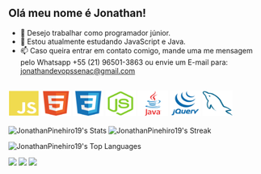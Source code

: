 <h2>Olá meu nome é Jonathan!</h2>


- 👀 Desejo trabalhar como programador júnior.
- 🌱 Estou atualmente estudando JavaScript e Java.
- 📫 Caso queira entrar em contato comigo, mande uma me mensagem pelo Whatsapp +55 (21) 96501-3863 ou envie um E-mail para: jonathandevopssenac@gmail.com

<div style="display: inline_block; margin-bottom: 20px;"><br>
  <img align="center" alt="Jhon-Js" height="50" width="60" src="https://raw.githubusercontent.com/devicons/devicon/master/icons/javascript/javascript-plain.svg">
<img align="center" alt="Jhon-HTML" height="50" width="60" src="https://raw.githubusercontent.com/devicons/devicon/master/icons/html5/html5-original.svg">
  <img align="center" alt="Jhon-CSS" height="50" width="60" src="https://raw.githubusercontent.com/devicons/devicon/master/icons/css3/css3-original.svg">
  <img align="center" alt="Jhon-Node" height="50" width="60" src="https://raw.githubusercontent.com/devicons/devicon/master/icons/nodejs/nodejs-original.svg">
  <img align="center" alt="Jhon-Java" height="50" width="60" src="https://raw.githubusercontent.com/devicons/devicon/master/icons/java/java-original-wordmark.svg">
  <img align="center" alt="Jhon-Jquery" height="50" width="60" src="https://raw.githubusercontent.com/devicons/devicon/master/icons/jquery/jquery-plain-wordmark.svg">
  <img align="center" alt="Jhon-MySQL" height="50" width="60" src="https://raw.githubusercontent.com/devicons/devicon/master/icons/mysql/mysql-original.svg">
</div>







![JonathanPinehiro19's Stats](https://github-readme-stats.vercel.app/api?username=JonathanPinehiro19&theme=vue-white&show_icons=true&hide_border=true&count_private=true)
![JonathanPinehiro19's Streak](https://github-readme-streak-stats.herokuapp.com/?user=JonathanPinehiro19&theme=vue-white&hide_border=true)


![JonathanPinehiro19's Top Languages](https://github-readme-stats.vercel.app/api/top-langs/?username=JonathanPinehiro19&theme=vue-white&show_icons=true&hide_border=true&layout=compact)

[<img src="https://img.shields.io/badge/linkedin-%230077B5.svg?&style=for-the-badge&logo=linkedin&logoColor=white" />](https://www.linkedin.com/in/jonathan-pinheiro-a294a1177/) [<img src = "https://img.shields.io/badge/instagram-%23E4405F.svg?&style=for-the-badge&logo=instagram&logoColor=white">](https://instagram.com/jonathan_pinheiros?igshid=MzNlNGNkZWQ4Mg==) [<img src = "https://img.shields.io/badge/facebook-%231877F2.svg?&style=for-the-badge&logo=facebook&logoColor=white">](https://www.facebook.com/profile.php?id=100017716937199&mibextid=ZbWKwL)
<!---
JonathanPinehiro19/JonathanPinehiro19 is a ✨ special ✨ repository because its `README.md` (this file) appears on your GitHub profile.
You can click the Preview link to take a look at your changes.
--->
